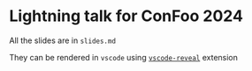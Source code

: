 # Lightning talk for ConFoo 2024

All the slides are in `slides.md`

They can be rendered in `vscode` using [`vscode-reveal`](https://marketplace.visualstudio.com/items?itemName=evilz.vscode-reveal) extension
